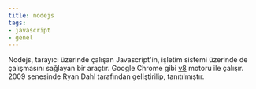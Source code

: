 ```yaml
---
title: nodejs
tags:
- javascript
- genel
---
```


Nodejs, tarayıcı üzerinde çalışan Javascript'in, işletim sistemi üzerinde de çalışmasını sağlayan bir araçtır. Google Chrome gibi [v8](/v8) motoru ile çalışır. 2009 senesinde Ryan Dahl tarafından geliştirilip, tanıtılmıştır.

